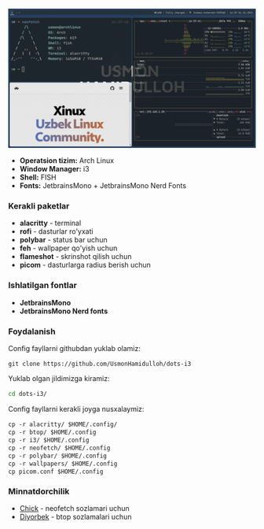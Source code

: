 ![Screenshot](assets/dots-i3.png)

- **Operatsion tizim:** Arch Linux
- **Window Manager:** i3
- **Shell:** FISH
- **Fonts:** JetbrainsMono + JetbrainsMono Nerd Fonts

### Kerakli paketlar
- **alacritty** - terminal
- **rofi** - dasturlar ro'yxati 
- **polybar** - status bar uchun
- **feh** - wallpaper qo'yish uchun
- **flameshot** - skrinshot qilish uchun
- **picom** - dasturlarga radius berish uchun

### Ishlatilgan fontlar
- **JetbrainsMono**
- **JetbrainsMono Nerd fonts**

### Foydalanish
Config fayllarni githubdan yuklab olamiz:
```
git clone https://github.com/UsmonHamidulloh/dots-i3
```
Yuklab olgan jildimizga kiramiz:
```bash
cd dots-i3/
```
Config fayllarni kerakli joyga nusxalaymiz:
```
cp -r alacritty/ $HOME/.config/
cp -r btop/ $HOME/.config
cp -r i3/ $HOME/.config
cp -r neofetch/ $HOME/.config
cp -r polybar/ $HOME/.config
cp -r wallpapers/ $HOME/.config
cp picom.conf $HOME/.config
```

### Minnatdorchilik
- [Chick](https://github.com/Chick2D) - neofetch sozlamari uchun
- [Diyorbek](https://github.com/DiyorbekOlimov) - btop sozlamalari uchun
